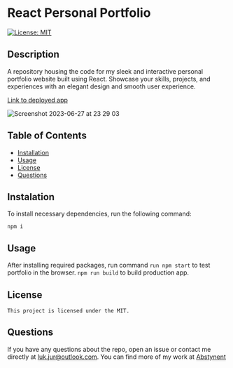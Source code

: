 
  # React Personal Portfolio
  [![License: MIT](https://img.shields.io/badge/License-MIT-yellow.svg)](https://opensource.org/licenses/MIT)

  ## Description
  A repository housing the code for my sleek and interactive personal portfolio website built using React. Showcase your skills, projects, and experiences with an elegant design and smooth user experience.
  
  [Link to deployed app](https://abstynent.github.io/portfolio/)

  ![Screenshot 2023-06-27 at 23 29 03](https://github.com/Abstynent/portfolio-v2/assets/87772337/5c72be8f-9688-4c18-a125-b7a609e7c6d5)


  ## Table of Contents
  * [Installation](#installation)
  * [Usage](#usage)
  * [License](#license)
  * [Questions](#questions)

  ## Instalation
  To install necessary dependencies, run the following command:
  ```
  npm i
  ```
  ## Usage
  After installing required packages, run command `run npm start` to test portfolio in the browser. `npm run build` to build production app.
  ## License
    This project is licensed under the MIT.


  ## Questions
  If you have any questions about the repo, open an issue or contact me directly at luk.jur@outlook.com. You can find more of my work at [Abstynent](https://github.com/Abstynent)
  
